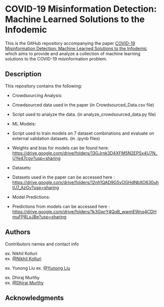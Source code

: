 # COVID-19 Misinformation Detection: Machine Learned Solutions to the Infodemic

This is the GitHub repository accompanying the paper [COVID-19 Misinformation Detection: Machine Learned Solutions to the Infodemic](https://preprints.jmir.org/preprint/38756) which aims to provide and analyze a collection of machine learning solutions to the COVID-19 misinformation problem.

## Description

This repository contains the following:
- Crowdsourcing Analysis:
- Crowdsourced data used in the paper (in Crowdsourced_Data.csv file) 
- Script used to analyze the data. (in analyze_crowdsourced_data.py file)

- ML Models:
- Script used to train models on 7 dataset combinations and evaluate on external validation datasets. (in .ipynb files)
- Weights and bias for models can be found here: https://drive.google.com/drive/folders/13GJrnk3D4XFM5N2EPSx4U7N_UYe47cgy?usp=sharing

- Datasets:
- Datasets used in the paper can be accessed here : https://drive.google.com/drive/folders/12nh1QAD9G5yOGHdNbXO630uhtU7_AzGy?usp=sharing
- Model Predictions:
- Predictions from models can be accessed here : https://drive.google.com/drive/folders/1k3GwrY4QqB_wwmEWnq4CDHmuFP8LsJBe?usp=sharing



## Authors

Contributors names and contact info

ex. Nikhil Kolluri  
ex. [@Nikhil Kolluri ](nlkolluri@utexas.edu)

ex. Yunong Liu
ex. [@Yunong Liu](y.liu-306@sms.ed.ac.uk)

ex. Dhiraj Murthy  
ex. [@Dhiraj Murthy](Dhiraj.Murthy@austin.utexas.edu)


## Acknowledgments

